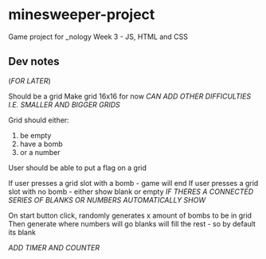 # minesweeper-project
Game project for _nology Week 3 - JS, HTML and CSS

## Dev notes
(*FOR LATER*)

Should be a grid
  Make grid 16x16 for now 
    *CAN ADD OTHER DIFFICULTIES I.E. SMALLER AND BIGGER GRIDS*

Grid should either:
  1. be empty
  2. have a bomb
  3. or a number

User should be able to put a flag on a grid 

If user presses a grid slot with a bomb - game will end
If user presses a grid slot with no bomb - either show blank or empty
  *IF THERES A CONNECTED SERIES OF BLANKS OR NUMBERS AUTOMATICALLY SHOW*

On start button click, randomly generates x amount of bombs to be in grid 
  Then generate where numbers will go 
    blanks will fill the rest - so by default its blank
    
*ADD TIMER AND COUNTER*
